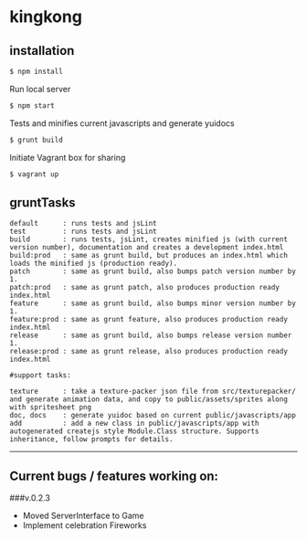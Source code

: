 # kingkong

## installation

```sh
$ npm install
```

Run local server
```sh
$ npm start
```

Tests and minifies current javascripts and generate yuidocs
```sh
$ grunt build
```

Initiate Vagrant box for sharing
```sh
$ vagrant up
```

## gruntTasks

    default      : runs tests and jsLint
    test         : runs tests and jsLint
    build        : runs tests, jsLint, creates minified js (with current version number), documentation and creates a development index.html
	build:prod   : same as grunt build, but produces an index.html which loads the minified js (production ready).
	patch        : same as grunt build, also bumps patch version number by 1.
	patch:prod   : same as grunt patch, also produces production ready index.html
	feature      : same as grunt build, also bumps minor version number by 1.
	feature:prod : same as grunt feature, also produces production ready index.html
	release      : same as grunt build, also bumps release version number 1.
	release:prod : same as grunt release, also produces production ready index.html

	#support tasks:

	texture      : take a texture-packer json file from src/texturepacker/ and generate animation data, and copy to public/assets/sprites along with spritesheet png
	doc, docs    : generate yuidoc based on current public/javascripts/app
	add          : add a new class in public/javascripts/app with autogenerated createjs style Module.Class structure. Supports inheritance, follow prompts for details.

----------


## Current bugs / features working on:

###v.0.2.3

- Moved ServerInterface to Game
- Implement celebration Fireworks
